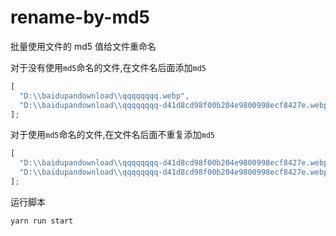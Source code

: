# rename-by-md5

批量使用文件的 md5 值给文件重命名

对于没有使用`md5`命名的文件,在文件名后面添加`md5`

```js
[
  "D:\\baidupandownload\\qqqqqqqq.webp",
  "D:\\baidupandownload\\qqqqqqqq-d41d8cd98f00b204e9800998ecf8427e.webp"
];
```

对于使用`md5`命名的文件,在文件名后面不重复添加`md5`

```js
[
  "D:\\baidupandownload\\qqqqqqqq-d41d8cd98f00b204e9800998ecf8427e.webp",
  "D:\\baidupandownload\\qqqqqqqq-d41d8cd98f00b204e9800998ecf8427e.webp"
];
```

运行脚本

```
yarn run start
```
